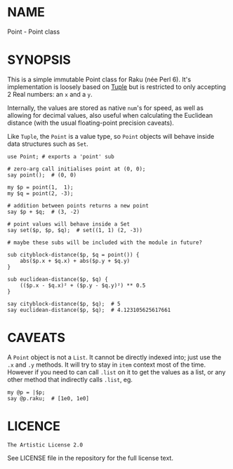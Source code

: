 NAME
====

Point - Point class


SYNOPSIS
========

This is a simple immutable Point class for Raku (née Perl 6). It's implementation is loosely based on [Tuple](https://modules.raku.org/dist/Tuple:cpan:ELIZABETH) but is restricted to only accepting 2 Real numbers: an `x` and a `y`.

Internally, the values are stored as native `num`'s for speed, as well as allowing for decimal values, also useful when calculating the Euclidean distance (with the usual floating-point precision caveats).

Like `Tuple`, the `Point` is a value type, so `Point` objects will behave inside data structures such as `Set`.

```perl6
use Point; # exports a 'point' sub

# zero-arg call initialises point at (0, 0);
say point();  # (0, 0)

my $p = point(1,  1);
my $q = point(2, -3);

# addition between points returns a new point
say $p + $q;  # (3, -2)

# point values will behave inside a Set
say set($p, $p, $q);  # set((1, 1) (2, -3))

# maybe these subs will be included with the module in future?

sub cityblock-distance($p, $q = point()) {
    abs($p.x + $q.x) + abs($p.y + $q.y)
}

sub euclidean-distance($p, $q) {
    (($p.x - $q.x)² + ($p.y - $q.y)²) ** 0.5
}

say cityblock-distance($p, $q);  # 5 
say euclidean-distance($p, $q);  # 4.123105625617661 
```


CAVEATS
=======

A `Point` object is not a `List`. It cannot be directly indexed into; just use the `.x` and `.y` methods. It will try to stay in `item` context most of the time. However if you need to can call `.list` on it to get the values as a list, or any other method that indirectly calls `.list`, eg.

    my @p = |$p;
    say @p.raku;  # [1e0, 1e0]


LICENCE
=======

    The Artistic License 2.0

See LICENSE file in the repository for the full license text.
